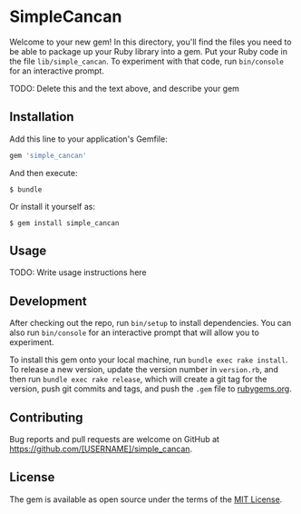 # SimpleCancan

Welcome to your new gem! In this directory, you'll find the files you need to be able to package up your Ruby library into a gem. Put your Ruby code in the file `lib/simple_cancan`. To experiment with that code, run `bin/console` for an interactive prompt.

TODO: Delete this and the text above, and describe your gem

## Installation

Add this line to your application's Gemfile:

```ruby
gem 'simple_cancan'
```

And then execute:

    $ bundle

Or install it yourself as:

    $ gem install simple_cancan

## Usage

TODO: Write usage instructions here

## Development

After checking out the repo, run `bin/setup` to install dependencies. You can also run `bin/console` for an interactive prompt that will allow you to experiment.

To install this gem onto your local machine, run `bundle exec rake install`. To release a new version, update the version number in `version.rb`, and then run `bundle exec rake release`, which will create a git tag for the version, push git commits and tags, and push the `.gem` file to [rubygems.org](https://rubygems.org).

## Contributing

Bug reports and pull requests are welcome on GitHub at https://github.com/[USERNAME]/simple_cancan.


## License

The gem is available as open source under the terms of the [MIT License](http://opensource.org/licenses/MIT).

